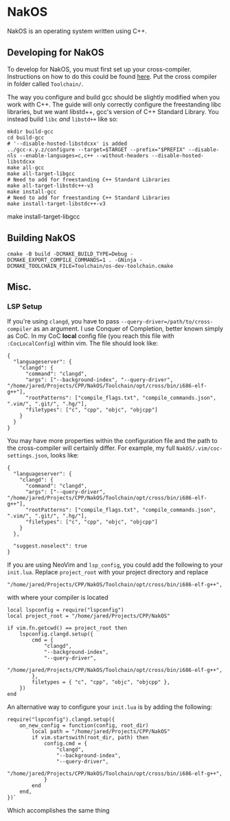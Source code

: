 # NakOS

NakOS is an operating system written using C++.

## Developing for NakOS

To develop for NakOS, you must first set up your cross-compiler. Instructions on how to do this could be found [here](https://wiki.osdev.org/GCC_Cross-Compiler#Why_cross-compilers_are_necessary). Put the 
cross compiler in folder called `Toolchain/`.

The way you configure and build gcc should be slightly modified when you work with C++. The guide will only correctly configure the freestanding libc libraries, but we want libstd++, gcc's version of C++
Standard Library. You instead build `libc` *and* `libstd++` like so:

```
mkdir build-gcc
cd build-gcc
# '--disable-hosted-libstdcxx' is added
../gcc-x.y.z/configure --target=$TARGET --prefix="$PREFIX" --disable-nls --enable-languages=c,c++ --without-headers --disable-hosted-libstdcxx
make all-gcc
make all-target-libgcc
# Need to add for freestanding C++ Standard Libraries
make all-target-libstdc++-v3
make install-gcc
# Need to add for freestanding C++ Standard Libraries
make install-target-libstdc++-v3
```
make install-target-libgcc

## Building NakOS

```
cmake -B build -DCMAKE_BUILD_TYPE=Debug -DCMAKE_EXPORT_COMPILE_COMMANDS=1 . -GNinja -DCMAKE_TOOLCHAIN_FILE=Toolchain/os-dev-toolchain.cmake
```

## Misc.

### LSP Setup

If you're using `clangd`, you have to pass `--query-driver=/path/to/cross-compiler` as an argument. I use Conquer of Completion, better known simply as CoC. In my CoC **local** config file (you reach
this file with `:CocLocalConfig`) within vim.  The file should look like:

```
{
  "languageserver": {
    "clangd": {
      "command": "clangd",
      "args": ["--background-index", "--query-driver", "/home/jared/Projects/CPP/NakOS/Toolchain/opt/cross/bin/i686-elf-g++"],
      "rootPatterns": ["compile_flags.txt", "compile_commands.json", ".vim/", ".git/", ".hg/"],
      "filetypes": ["c", "cpp", "objc", "objcpp"]
    }
  }
}
```

You may have more properties within the configuration file and the path to the cross-compiler will certainly differ. For example,
my full `NakOS/.vim/coc-settings.json`, looks like:

```
{
  "languageserver": {
    "clangd": {
      "command": "clangd",
      "args": ["--query-driver", "/home/jared/Projects/CPP/NakOS/Toolchain/opt/cross/bin/i686-elf-g++"],
      "rootPatterns": ["compile_flags.txt", "compile_commands.json", ".vim/", ".git/", ".hg/"],
      "filetypes": ["c", "cpp", "objc", "objcpp"]
    }
  },

  "suggest.noselect": true
}
```

If you are using NeoVim and `lsp_config`, you could add the following to your `init.lua`. Replace `project_root` with your project directory 
and replace 

```
"/home/jared/Projects/CPP/NakOS/Toolchain/opt/cross/bin/i686-elf-g++",
```

with where your compiler is located

```
local lspconfig = require("lspconfig")
local project_root = "/home/jared/Projects/CPP/NakOS"

if vim.fn.getcwd() == project_root then
    lspconfig.clangd.setup({
        cmd = {
            "clangd",
            "--background-index",
            "--query-driver",
            "/home/jared/Projects/CPP/NakOS/Toolchain/opt/cross/bin/i686-elf-g++",
        },
        filetypes = { "c", "cpp", "objc", "objcpp" },
    })
end
```
An alternative way to configure your `init.lua` is by adding the following:

```
require("lspconfig").clangd.setup({
    on_new_config = function(config, root_dir)
        local path = "/home/jared/Projects/CPP/NakOS"
        if vim.startswith(root_dir, path) then
            config.cmd = {
                "clangd",
                "--background-index",
                "--query-driver",
                "/home/jared/Projects/CPP/NakOS/Toolchain/opt/cross/bin/i686-elf-g++",
            }
        end
    end,
})`
```
Which accomplishes the same thing
